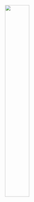 
<img src="https://github.com/alexpadillarosas/JetpackPersistence/assets/4823319/060f0b4a-ec39-4855-85ce-3970adeeeae1.jpg" width="40%" height="40%">

